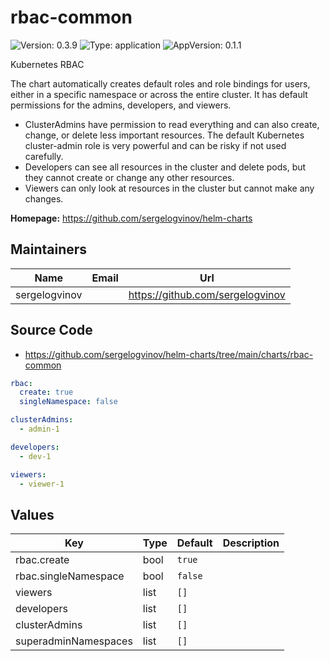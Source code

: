 # rbac-common

![Version: 0.3.9](https://img.shields.io/badge/Version-0.3.9-informational?style=flat-square) ![Type: application](https://img.shields.io/badge/Type-application-informational?style=flat-square) ![AppVersion: 0.1.1](https://img.shields.io/badge/AppVersion-0.1.1-informational?style=flat-square)

Kubernetes RBAC

The chart automatically creates default roles and role bindings for users, either in a specific namespace or across the entire cluster.
It has default permissions for the admins, developers, and viewers.

- ClusterAdmins have permission to read everything and can also create, change, or delete less important resources. The default Kubernetes cluster-admin role is very powerful and can be risky if not used carefully.
- Developers can see all resources in the cluster and delete pods, but they cannot create or change any other resources.
- Viewers can only look at resources in the cluster but cannot make any changes.

**Homepage:** <https://github.com/sergelogvinov/helm-charts>

## Maintainers

| Name | Email | Url |
| ---- | ------ | --- |
| sergelogvinov |  | <https://github.com/sergelogvinov> |

## Source Code

* <https://github.com/sergelogvinov/helm-charts/tree/main/charts/rbac-common>

```yaml
rbac:
  create: true
  singleNamespace: false

clusterAdmins:
  - admin-1

developers:
  - dev-1

viewers:
  - viewer-1
```

## Values

| Key | Type | Default | Description |
|-----|------|---------|-------------|
| rbac.create | bool | `true` |  |
| rbac.singleNamespace | bool | `false` |  |
| viewers | list | `[]` |  |
| developers | list | `[]` |  |
| clusterAdmins | list | `[]` |  |
| superadminNamespaces | list | `[]` |  |
